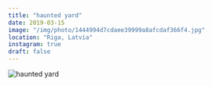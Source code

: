```yaml
---
title: "haunted yard"
date: 2019-03-15
image: "/img/photo/1444994d7cdaee39999a8afcdaf366f4.jpg"
location: "Riga, Latvia"
instagram: true
draft: false
---
```


![haunted yard](/img/photo/1444994d7cdaee39999a8afcdaf366f4.jpg)

